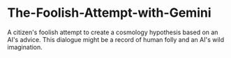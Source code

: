 # The-Foolish-Attempt-with-Gemini
A citizen's foolish attempt to create a cosmology hypothesis based on an AI's advice. This dialogue might be a record of human folly and an AI's wild imagination.
